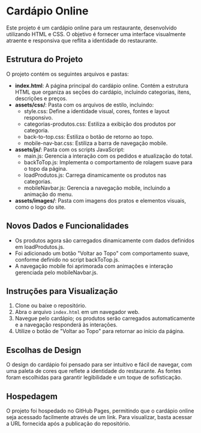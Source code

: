# Cardápio Online

Este projeto é um cardápio online para um restaurante, desenvolvido utilizando HTML e CSS. O objetivo é fornecer uma interface visualmente atraente e responsiva que reflita a identidade do restaurante.

## Estrutura do Projeto

O projeto contém os seguintes arquivos e pastas:

- **index.html**: A página principal do cardápio online. Contém a estrutura HTML que organiza as seções do cardápio, incluindo categorias, itens, descrições e preços.
- **assets/css/**: Pasta com os arquivos de estilo, incluindo:
  - style.css: Define a identidade visual, cores, fontes e layout responsivo.
  - categorias-produtos.css: Estiliza a exibição dos produtos por categoria.
  - back-to-top.css: Estiliza o botão de retorno ao topo.
  - mobile-nav-bar.css: Estiliza a barra de navegação mobile.
- **assets/js/**: Pasta com os scripts JavaScript:
  - main.js: Gerencia a interação com os pedidos e atualização do total.
  - backToTop.js: Implementa o comportamento de rolagem suave para o topo da página.
  - loadProdutos.js: Carrega dinamicamente os produtos nas categorias.
  - mobileNavbar.js: Gerencia a navegação mobile, incluindo a animação do menu.
- **assets/images/**: Pasta com imagens dos pratos e elementos visuais, como o logo do site.

## Novos Dados e Funcionalidades

- Os produtos agora são carregados dinamicamente com dados definidos em loadProdutos.js.
- Foi adicionado um botão "Voltar ao Topo" com comportamento suave, conforme definido no script backToTop.js.
- A navegação mobile foi aprimorada com animações e interação gerenciada pelo mobileNavbar.js.

## Instruções para Visualização

1. Clone ou baixe o repositório.
2. Abra o arquivo `index.html` em um navegador web.
3. Navegue pelo cardápio; os produtos serão carregados automaticamente e a navegação responderá às interações.
4. Utilize o botão de "Voltar ao Topo" para retornar ao início da página.

## Escolhas de Design

O design do cardápio foi pensado para ser intuitivo e fácil de navegar, com uma paleta de cores que reflete a identidade do restaurante. As fontes foram escolhidas para garantir legibilidade e um toque de sofisticação.

## Hospedagem

O projeto foi hospedado no GitHub Pages, permitindo que o cardápio online seja acessado facilmente através de um link. Para visualizar, basta acessar a URL fornecida após a publicação do repositório.